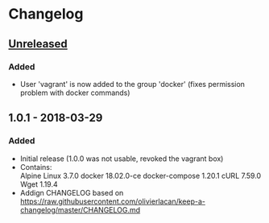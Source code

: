 # Changelog

## [Unreleased]
### Added
- User 'vagrant' is now added to the group 'docker' (fixes permission problem with docker commands)

## 1.0.1 - 2018-03-29
### Added
- Initial release (1.0.0 was not usable, revoked the vagrant box)  
- Contains:  
    Alpine Linux 3.7.0
    docker 18.02.0-ce
    docker-compose 1.20.1
    cURL 7.59.0
    Wget 1.19.4
- Addign CHANGELOG based on https://raw.githubusercontent.com/olivierlacan/keep-a-changelog/master/CHANGELOG.md  

[Unreleased]: https://github.com/attila123/alpine-docker-compose/v1.0.1...HEAD

